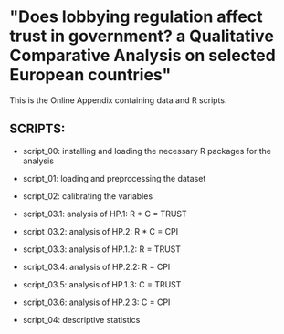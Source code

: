# "Does lobbying regulation affect trust in government? a Qualitative Comparative Analysis on selected European countries"

This is the Online Appendix containing data and R scripts. 

## SCRIPTS: 
- script_00: installing and loading the necessary R packages for the analysis

- script_01: loading and preprocessing the dataset

- script_02: calibrating the variables 

- script_03.1: analysis of HP.1: R * C = TRUST

- script_03.2: analysis of HP.2: R * C = CPI

- script_03.3: analysis of HP.1.2: R = TRUST

- script_03.4: analysis of HP.2.2: R = CPI

- script_03.5: analysis of HP.1.3: C = TRUST

- script_03.6: analysis of HP.2.3: C = CPI

- script_04: descriptive statistics


